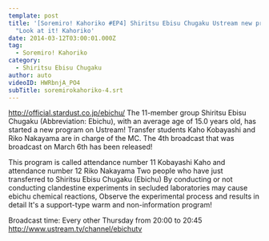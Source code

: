 ```yaml
---
template: post
title: '[Soremiro! Kahoriko #EP4] Shiritsu Ebisu Chugaku Ustream new program
  "Look at it! Kahoriko'
date: 2014-03-12T03:00:01.000Z
tag:
  - Soremiro! Kahoriko
category:
  - Shiritsu Ebisu Chugaku
author: auto
videoID: HWRbnjA_PO4
subTitle: soremirokahoriko-4.srt
---
```

http://official.stardust.co.jp/ebichu/
The 11-member group Shiritsu Ebisu Chugaku (Abbreviation: Ebichu), with an average age of 15.0 years old, has started a new program on Ustream! Transfer students Kaho Kobayashi and Riko Nakayama are in charge of the MC.
The 4th broadcast that was broadcast on March 6th has been released!

This program is called attendance number 11 Kobayashi Kaho and attendance number 12 Riko Nakayama
Two people who have just transferred to Shiritsu Ebisu Chugaku (Ebichu)
By conducting or not conducting clandestine experiments in secluded laboratories
may cause ebichu chemical reactions,
Observe the experimental process and results in detail
It's a support-type warm and non-information program!

Broadcast time: Every other Thursday from 20:00 to 20:45
http://www.ustream.tv/channel/ebichutv